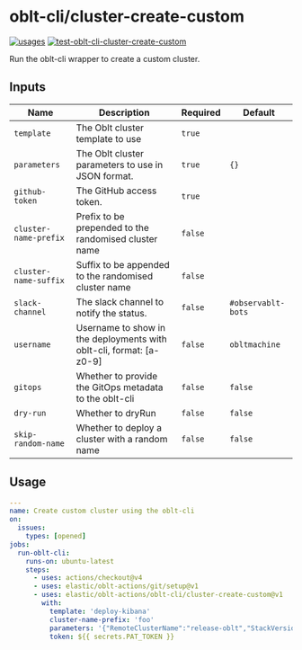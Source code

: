 # <!--name-->oblt-cli/cluster-create-custom<!--/name-->

[![usages](https://img.shields.io/badge/usages-white?logo=githubactions&logoColor=blue)](https://github.com/search?q=elastic%2Foblt-actions%2Foblt-cli%2Fcluster-create-custom+%28path%3A.github%2Fworkflows+OR+path%3A**%2Faction.yml+OR+path%3A**%2Faction.yaml%29&type=code)
[![test-oblt-cli-cluster-create-custom](https://github.com/elastic/oblt-actions/actions/workflows/test-oblt-cli-cluster-create-custom.yml/badge.svg?branch=main)](https://github.com/elastic/oblt-actions/actions/workflows/test-oblt-cli-cluster-create-custom.yml)

<!--description-->
Run the oblt-cli wrapper to create a custom cluster.
<!--/description-->

## Inputs
<!--inputs-->
| Name                  | Description                                                         | Required | Default            |
|-----------------------|---------------------------------------------------------------------|----------|--------------------|
| `template`            | The Oblt cluster template to use                                    | `true`   | ` `                |
| `parameters`          | The Oblt cluster parameters to use in JSON format.                  | `true`   | `{}`               |
| `github-token`        | The GitHub access token.                                            | `true`   | ` `                |
| `cluster-name-prefix` | Prefix to be prepended to the randomised cluster name               | `false`  | ` `                |
| `cluster-name-suffix` | Suffix to be appended to the randomised cluster name                | `false`  | ` `                |
| `slack-channel`       | The slack channel to notify the status.                             | `false`  | `#observablt-bots` |
| `username`            | Username to show in the deployments with oblt-cli, format: [a-z0-9] | `false`  | `obltmachine`      |
| `gitops`              | Whether to provide the GitOps metadata to the oblt-cli              | `false`  | `false`            |
| `dry-run`             | Whether to dryRun                                                   | `false`  | `false`            |
| `skip-random-name`    | Whether to deploy a cluster with a random name                      | `false`  | `false`            |
<!--/inputs-->

## Usage
<!--usage action="elastic/oblt-actions/**" version="env:VERSION"-->
```yaml
---
name: Create custom cluster using the oblt-cli
on:
  issues:
    types: [opened]
jobs:
  run-oblt-cli:
    runs-on: ubuntu-latest
    steps:
      - uses: actions/checkout@v4
      - uses: elastic/oblt-actions/git/setup@v1
      - uses: elastic/oblt-actions/oblt-cli/cluster-create-custom@v1
        with:
          template: 'deploy-kibana'
          cluster-name-prefix: 'foo'
          parameters: '{"RemoteClusterName":"release-oblt","StackVersion":"8.7.0","ElasticsearchDockerImage":"docker.elastic.co/observability-ci/elasticsearch-cloud-ess:8.7.0-046d305b","KibanaDockerImage":"docker.elastic.co/observability-ci/kibana-cloud:8.7.0-SNAPSHOT-87"}'
          token: ${{ secrets.PAT_TOKEN }}
```
<!--/usage-->
